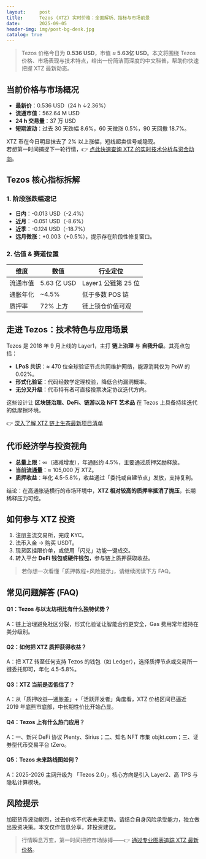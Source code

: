 ```yaml
---
layout:     post
title:      Tezos (XTZ) 实时价格：全面解析、指标与市场前景
date:       2025-09-05
header-img: img/post-bg-desk.jpg
catalog: true
---
```


> Tezos 价格今日为 **0.536 USD**，市值 **≈ 5.63亿 USD**。本文将围绕 Tezos 价格、市场表现与技术特点，给出一份简洁而深度的中文科普，帮助你快速把握 XTZ 最新动态。

## 当前价格与市场概况

- **最新价**：0.536 USD（24 h ↓2.36%）  
- **流通市值**：562.64 M USD  
- **24 h 交易量**：37 万 USD  
- **短期波动**：过去 30 天跌幅 8.6%，60 天微涨 0.5%，90 天回撤 18.7%。  

XTZ 币在今日明显抹去了 2% 以上涨幅，短线超卖信号或隐现。  
若想第一时间捕捉下一轮行情，👉 [点此快速查询 XTZ 的实时技术分析与资金动向](https://okxdog.com/)。

## Tezos 核心指标拆解

### 1. 阶段涨跌幅速记

- **日内**：-0.013 USD（-2.4%）  
- **近月**：-0.051 USD（-8.6%）  
- **近季**：-0.124 USD（-18.7%）  
- **远月微涨**：+0.003（+0.5%），提示存在阶段性修复窗口。  

### 2. 估值 & 赛道位置

| 维度 | 数值 | 行业定位 |
|---|---|---|
| 流通市值 | 5.63 亿 USD | Layer1 公链第 25 位 |
| 通胀年化 | ~4.5% | 低于多数 POS 链 |
| 质押率 | 72% 上方 | 链上锁仓价值可观 |

## 走进 Tezos：技术特色与应用场景

Tezos 是 2018 年 9 月上线的 Layer1，主打 **链上治理** 与 **自我升级**。其亮点包括：

- **LPoS 共识**：≈ 470 位全球验证节点共同维护网络，能源消耗仅为 PoW 的 0.02%。  
- **形式化验证**：代码经数学定理校验，降低合约漏洞概率。  
- **无分叉升级**：代币持有者可直接投票决定协议迭代方向。  

这些设计让 **区块链治理、DeFi、链游以及 NFT 艺术品** 在 Tezos 上具备持续迭代的低摩擦环境。

👉 [深入了解 XTZ 链上生态最新项目清单](https://okxdog.com/)

## 代币经济学与投资视角

- **总量上限**：∞（递减增发），年通胀约 4.5%，主要通过质押奖励释放。  
- **当前流通量**：≈ 105,000 万 XTZ。  
- **质押收益**：年化 4.5-5.8%，收益通过「委托或自建节点」发放，支持复利。  

结论：在高通胀链横行的市场环境中，**XTZ 相对较高的质押率抵消了抛压**，长期稀释压力可控。

## 如何参与 XTZ 投资

1. 注册主流交易所，完成 KYC。  
2. 法币入金 → 购买 USDT。  
3. 现货区挂限价单，或使用「闪兑」功能一键成交。  
4. 转入平台 **DeFi 钱包或硬件钱包**，参与链上质押获取收益。  

> 若你想一次看懂「质押教程+风险提示」，请继续阅读下方 FAQ。

## 常见问题解答 (FAQ)

#### Q1：Tezos 与以太坊相比有什么独特优势？
A：链上治理避免社区分裂，形式化验证让智能合约更安全，Gas 费用常年维持在美分级别。

#### Q2：如何把 XTZ 质押获得收益？
A：把 XTZ 转至任何支持 Tezos 的钱包（如 Ledger），选择质押节点或交易所一键委托即可，年化 4.5-5.8%。

#### Q3：XTZ 当前是否低估了？
A：从「质押收益—通胀差」+「活跃开发者」角度看，XTZ 价格区间已逼近 2019 年底熊市底部，中长期性价比开始凸显。

#### Q4：Tezos 上有什么热门应用？
A：一、新兴 DeFi 协议 Plenty、Sirius；二、知名 NFT 市集 objkt.com；三、证券型代币交易平台 tZero。

#### Q5：Tezos 未来路线图如何？
A：2025-2026 主网升级为 「Tezos 2.0」，核心方向是引入 Layer2、高 TPS 与隐私计算模块。

## 风险提示

加密货币波动剧烈，过去价格不代表未来走势。请结合自身风险承受能力，独立做出投资决策。本文仅作信息分享，非投资建议。

> 行情瞬息万变，第一时间把控市场脉搏——👉 [通过专业图表追踪 XTZ 最新价格](https://okxdog.com/)。